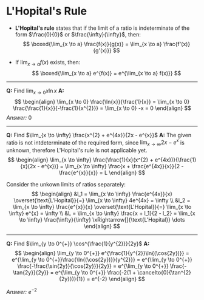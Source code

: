 # L'Hopital's Rule
* **L'Hopital's rule** states that if the limit of a ratio is indeterminate of 
the form $\frac{0}{0}$ or $\frac{\infty}{\infty}$, then:
$$ \boxed{\lim_{x \to a} \frac{f(x)}{g(x)} = \lim_{x \to a} \frac{f'(x)}{g'(x)}} $$ 

* If $\lim_{x \to a} f(x)$ exists, then:
$$ \boxed{\lim_{x \to a} e^{f(x)} = e^{\lim_{x \to a} f(x)}} $$ 

---

**Q:** Find $\lim_{x \to 0} x\ln{x}$
**A:** 
$$
\begin{align}
    \lim_{x \to 0} \frac{\ln{x}}{\frac{1}{x}} = \lim_{x \to 0} \frac{\frac{1}{x}}{-\frac{1}{x^{2}}} = 
    \lim_{x \to 0} -x = 0
\end{align}
$$
*Answer:* 0

---

**Q:** Find $\lim_{x \to \infty} \frac{x^{2} + e^{4x}}{2x - e^{x}}$
**A:** The given ratio is not intdeterminate of the required form, since $\lim_{x \to \infty} 2x - e^{x}$
is unknown, therefore L'Hopital's rule is not applicable yet.
$$
\begin{align}
    \lim_{x \to \infty} \frac{\frac{1}{x}(x^{2} + e^{4x})}{\frac{1}{x}(2x - e^{x})} =
    \lim_{x \to \infty} \frac{x + \frac{e^{4x}}{x}}{2 - \frac{e^{x}}{x}} = L
\end{align}
$$

Consider the unkown limits of ratios separately:
$$
\begin{align}
    &l_1 = \lim_{x \to \infty} \frac{e^{4x}}{x} \overset{\text{L'Hopital}}{=}
    \lim_{x \to \infty} 4e^{4x} = \infty \\
    &l_2 = \lim_{x \to \infty} \frac{e^{x}}{x} \overset{\text{L'Hopital}}{=}
    \lim_{x \to \infty} e^{x} = \infty \\
    &L = \lim_{x \to \infty} \frac{x + l_1}{2 - l_2} =
    \lim_{x \to \infty} \frac{\infty}{\infty} \xRightarrow[]{\text{L'Hopital}}
    \dots 
\end{align}
$$

---

**Q:** Find $\lim_{y \to 0^{+}} \cos^{\frac{1}{y^{2}}}{2y}$
**A:**
$$
\begin{align}
    \lim_{y \to 0^{+}} e^{\frac{1}{y^{2}}\ln{(\cos{2y})}} =
    e^{\lim_{y \to 0^{+}}\frac{\ln{(\cos{2y})}}{y^{2}}} =
    e^{\lim_{y \to 0^{+}} \frac{-\frac{\sin{2y}}{\cos{2y}}}{2y}} =
    e^{\lim_{y \to 0^{+}} \frac{-\tan{2y}}{2y}} =
    e^{\lim_{y \to 0^{+}} \frac{-2(1 + \cancelto{0}{\tan^{2}{2y}})}{1}} =
    e^{-2}
\end{align}
$$
 
*Answer:* $e^{-2}$
